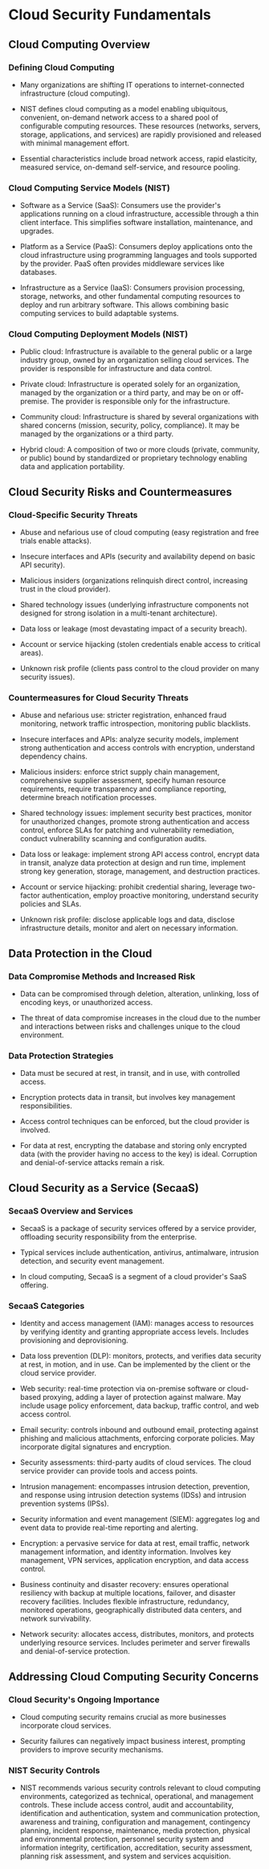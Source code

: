 # Cloud Security Fundamentals

## Cloud Computing Overview

### Defining Cloud Computing

- Many organizations are shifting IT operations to internet-connected infrastructure (cloud computing).

- NIST defines cloud computing as a model enabling ubiquitous, convenient, on-demand network access to a shared pool of configurable computing resources.  These resources (networks, servers, storage, applications, and services) are rapidly provisioned and released with minimal management effort.

- Essential characteristics include broad network access, rapid elasticity, measured service, on-demand self-service, and resource pooling.

### Cloud Computing Service Models (NIST)

- Software as a Service (SaaS): Consumers use the provider's applications running on a cloud infrastructure, accessible through a thin client interface.  This simplifies software installation, maintenance, and upgrades.

- Platform as a Service (PaaS): Consumers deploy applications onto the cloud infrastructure using programming languages and tools supported by the provider.  PaaS often provides middleware services like databases.

- Infrastructure as a Service (IaaS): Consumers provision processing, storage, networks, and other fundamental computing resources to deploy and run arbitrary software.  This allows combining basic computing services to build adaptable systems.

### Cloud Computing Deployment Models (NIST)

- Public cloud: Infrastructure is available to the general public or a large industry group, owned by an organization selling cloud services. The provider is responsible for infrastructure and data control.

- Private cloud: Infrastructure is operated solely for an organization, managed by the organization or a third party, and may be on or off-premise. The provider is responsible only for the infrastructure.

- Community cloud: Infrastructure is shared by several organizations with shared concerns (mission, security, policy, compliance). It may be managed by the organizations or a third party.

- Hybrid cloud: A composition of two or more clouds (private, community, or public) bound by standardized or proprietary technology enabling data and application portability.

## Cloud Security Risks and Countermeasures

### Cloud-Specific Security Threats

- Abuse and nefarious use of cloud computing (easy registration and free trials enable attacks).

- Insecure interfaces and APIs (security and availability depend on basic API security).

- Malicious insiders (organizations relinquish direct control, increasing trust in the cloud provider).

- Shared technology issues (underlying infrastructure components not designed for strong isolation in a multi-tenant architecture).

- Data loss or leakage (most devastating impact of a security breach).

- Account or service hijacking (stolen credentials enable access to critical areas).

- Unknown risk profile (clients pass control to the cloud provider on many security issues).

### Countermeasures for Cloud Security Threats

- Abuse and nefarious use: stricter registration, enhanced fraud monitoring, network traffic introspection, monitoring public blacklists.

- Insecure interfaces and APIs: analyze security models, implement strong authentication and access controls with encryption, understand dependency chains.

- Malicious insiders: enforce strict supply chain management, comprehensive supplier assessment, specify human resource requirements, require transparency and compliance reporting, determine breach notification processes.

- Shared technology issues: implement security best practices, monitor for unauthorized changes, promote strong authentication and access control, enforce SLAs for patching and vulnerability remediation, conduct vulnerability scanning and configuration audits.

- Data loss or leakage: implement strong API access control, encrypt data in transit, analyze data protection at design and run time, implement strong key generation, storage, management, and destruction practices.

- Account or service hijacking: prohibit credential sharing, leverage two-factor authentication, employ proactive monitoring, understand security policies and SLAs.

- Unknown risk profile: disclose applicable logs and data, disclose infrastructure details, monitor and alert on necessary information.

## Data Protection in the Cloud

### Data Compromise Methods and Increased Risk

- Data can be compromised through deletion, alteration, unlinking, loss of encoding keys, or unauthorized access.

- The threat of data compromise increases in the cloud due to the number and interactions between risks and challenges unique to the cloud environment.

### Data Protection Strategies

- Data must be secured at rest, in transit, and in use, with controlled access.

- Encryption protects data in transit, but involves key management responsibilities.

- Access control techniques can be enforced, but the cloud provider is involved.

- For data at rest, encrypting the database and storing only encrypted data (with the provider having no access to the key) is ideal.  Corruption and denial-of-service attacks remain a risk.

## Cloud Security as a Service (SecaaS)

### SecaaS Overview and Services

- SecaaS is a package of security services offered by a service provider, offloading security responsibility from the enterprise.

- Typical services include authentication, antivirus, antimalware, intrusion detection, and security event management.

- In cloud computing, SecaaS is a segment of a cloud provider's SaaS offering.

### SecaaS Categories

- Identity and access management (IAM): manages access to resources by verifying identity and granting appropriate access levels. Includes provisioning and deprovisioning.

- Data loss prevention (DLP): monitors, protects, and verifies data security at rest, in motion, and in use.  Can be implemented by the client or the cloud service provider.

- Web security: real-time protection via on-premise software or cloud-based proxying, adding a layer of protection against malware.  May include usage policy enforcement, data backup, traffic control, and web access control.

- Email security: controls inbound and outbound email, protecting against phishing and malicious attachments, enforcing corporate policies. May incorporate digital signatures and encryption.

- Security assessments: third-party audits of cloud services.  The cloud service provider can provide tools and access points.

- Intrusion management: encompasses intrusion detection, prevention, and response using intrusion detection systems (IDSs) and intrusion prevention systems (IPSs).

- Security information and event management (SIEM): aggregates log and event data to provide real-time reporting and alerting.

- Encryption: a pervasive service for data at rest, email traffic, network management information, and identity information.  Involves key management, VPN services, application encryption, and data access control.

- Business continuity and disaster recovery: ensures operational resiliency with backup at multiple locations, failover, and disaster recovery facilities.  Includes flexible infrastructure, redundancy, monitored operations, geographically distributed data centers, and network survivability.

- Network security: allocates access, distributes, monitors, and protects underlying resource services. Includes perimeter and server firewalls and denial-of-service protection.

## Addressing Cloud Computing Security Concerns

### Cloud Security's Ongoing Importance

- Cloud computing security remains crucial as more businesses incorporate cloud services.

- Security failures can negatively impact business interest, prompting providers to improve security mechanisms.

### NIST Security Controls

- NIST recommends various security controls relevant to cloud computing environments, categorized as technical, operational, and management controls.  These include access control, audit and accountability, identification and authentication, system and communication protection, awareness and training, configuration and management, contingency planning, incident response, maintenance, media protection, physical and environmental protection, personnel security system and information integrity, certification, accreditation, security assessment, planning risk assessment, and system and services acquisition.

